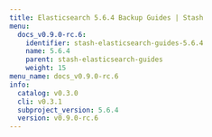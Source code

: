 ```yaml
---
title: Elasticsearch 5.6.4 Backup Guides | Stash
menu:
  docs_v0.9.0-rc.6:
    identifier: stash-elasticsearch-guides-5.6.4
    name: 5.6.4
    parent: stash-elasticsearch-guides
    weight: 15
menu_name: docs_v0.9.0-rc.6
info:
  catalog: v0.3.0
  cli: v0.3.1
  subproject_version: 5.6.4
  version: v0.9.0-rc.6
---
```


